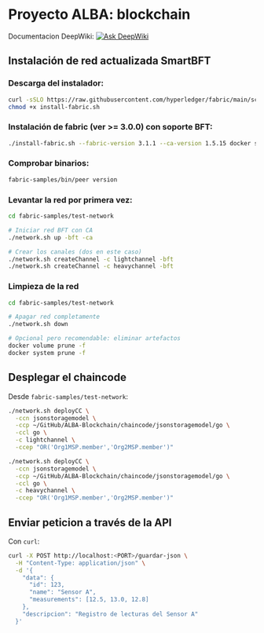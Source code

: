 # Proyecto ALBA: blockchain

Documentacion DeepWiki: [![Ask DeepWiki](https://deepwiki.com/badge.svg)](https://deepwiki.com/GSYAtools/ALBA-Blockchain)

## Instalación de red actualizada SmartBFT

### Descarga del instalador:

```bash
curl -sSLO https://raw.githubusercontent.com/hyperledger/fabric/main/scripts/install-fabric.sh
chmod +x install-fabric.sh
```

### Instalación de fabric (ver >= 3.0.0) con soporte BFT:

```bash
./install-fabric.sh --fabric-version 3.1.1 --ca-version 1.5.15 docker samples binary
```

### Comprobar binarios:

```bash
fabric-samples/bin/peer version
```

### Levantar la red por primera vez:

```bash
cd fabric-samples/test-network

# Iniciar red BFT con CA
./network.sh up -bft -ca

# Crear los canales (dos en este caso)
./network.sh createChannel -c lightchannel -bft
./network.sh createChannel -c heavychannel -bft
```

### Limpieza de la red

```bash
cd fabric-samples/test-network

# Apagar red completamente
./network.sh down

# Opcional pero recomendable: eliminar artefactos
docker volume prune -f
docker system prune -f
```

## Desplegar el chaincode

Desde `fabric-samples/test-network`:
```bash
./network.sh deployCC \
  -ccn jsonstoragemodel \
  -ccp ~/GitHub/ALBA-Blockchain/chaincode/jsonstoragemodel/go \
  -ccl go \
  -c lightchannel \
  -ccep "OR('Org1MSP.member','Org2MSP.member')"

./network.sh deployCC \
  -ccn jsonstoragemodel \
  -ccp ~/GitHub/ALBA-Blockchain/chaincode/jsonstoragemodel/go \
  -ccl go \
  -c heavychannel \
  -ccep "OR('Org1MSP.member','Org2MSP.member')"
```

## Enviar peticion a través de la API

Con `curl`:
```bash
curl -X POST http://localhost:<PORT>/guardar-json \
  -H "Content-Type: application/json" \
  -d '{
    "data": {
      "id": 123,
      "name": "Sensor A",
      "measurements": [12.5, 13.0, 12.8]
    },
    "descripcion": "Registro de lecturas del Sensor A"
  }'
```
